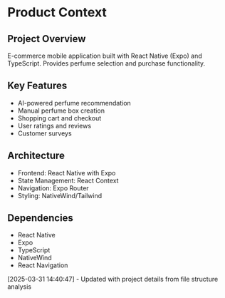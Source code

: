# Product Context

## Project Overview
E-commerce mobile application built with React Native (Expo) and TypeScript. Provides perfume selection and purchase functionality.

## Key Features
- AI-powered perfume recommendation
- Manual perfume box creation
- Shopping cart and checkout
- User ratings and reviews
- Customer surveys

## Architecture
- Frontend: React Native with Expo
- State Management: React Context
- Navigation: Expo Router
- Styling: NativeWind/Tailwind

## Dependencies
- React Native
- Expo
- TypeScript
- NativeWind
- React Navigation

[2025-03-31 14:40:47] - Updated with project details from file structure analysis